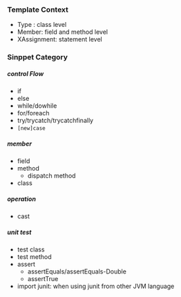 ### Template Context

- Type : class level
- Member: field and method level
- XAssignment: statement level


### Sinppet Category


##### control Flow
- if
- else
- while/dowhile
- for/foreach
- try/trycatch/trycatchfinally
- ```[new]case```


##### member
- field
- method
  - dispatch method
- class

##### operation
- cast

##### unit test
- test class
- test method
- assert
  - assertEquals/assertEquals-Double
  - assertTrue
- import junit: when using junit from other JVM language

